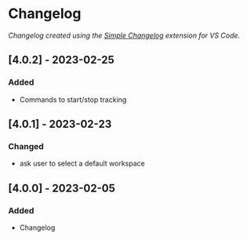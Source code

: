 # Changelog

*Changelog created using the [Simple Changelog](https://marketplace.visualstudio.com/items?itemName=tobiaswaelde.vscode-simple-changelog) extension for VS Code.*

## [4.0.2] - 2023-02-25
### Added
- Commands to start/stop tracking


## [4.0.1] - 2023-02-23
### Changed
- ask user to select a default workspace


## [4.0.0] - 2023-02-05
### Added
- Changelog